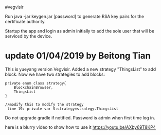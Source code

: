 #vegvisir

Run java -jar keygen.jar [password] to generate RSA key pairs for the certificate authority.

Startup the app and login as admin initially to add the sole user that will be serviced by the device.

# update 01/04/2019 by Beitong Tian

This is yueyang version Vegvisir. Added a new strategy "ThingsList" to add block. 
Now we have two strategies to add blocks:

    private enum class strategy{
        BlockchainBrowser,
        ThingsList
    }
    
    //modify this to modify the strategy 
     line 19: private var S:strategy=strategy.ThingsList
     
Do not upgrade gradle if notified.
Password is admin when first time log in. 

here is a blurry video to show how to use it
https://youtu.be/AXby69T8KP4

